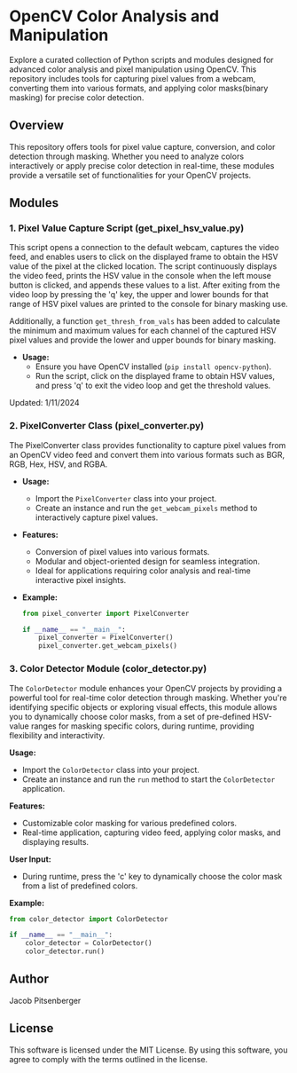 # OpenCV Color Analysis and Manipulation

Explore a curated collection of Python scripts and modules designed for advanced color analysis and pixel manipulation using OpenCV. 
This repository includes tools for capturing pixel values from a webcam, converting them into various formats, and applying color masks(binary masking) for precise color detection.

## Overview

This repository offers tools for pixel value capture, conversion, and color detection through masking. Whether you need to analyze colors interactively or apply precise color detection in real-time, these modules provide a versatile set of functionalities for your OpenCV projects.

## Modules

### 1. Pixel Value Capture Script (get_pixel_hsv_value.py)

This script opens a connection to the default webcam, captures the video feed, and enables users to click on the displayed frame to obtain the HSV value of the pixel at the clicked location. The script continuously displays the video feed, prints the HSV value in the console when the left mouse button is clicked, and appends these values to a list. After exiting from the video loop by pressing the 'q' key, the upper and lower bounds for that range of HSV pixel values are printed to the console for binary masking use.

Additionally, a function `get_thresh_from_vals` has been added to calculate the minimum and maximum values for each channel of the captured HSV pixel values and provide the lower and upper bounds for binary masking.

- **Usage:**
  - Ensure you have OpenCV installed (`pip install opencv-python`).
  - Run the script, click on the displayed frame to obtain HSV values, and press 'q' to exit the video loop and get the threshold values.


Updated: 1/11/2024

### 2. PixelConverter Class (pixel_converter.py)

The PixelConverter class provides functionality to capture pixel values from an OpenCV video feed and convert them into various formats such as BGR, RGB, Hex, HSV, and RGBA.

- **Usage:**
  - Import the `PixelConverter` class into your project.
  - Create an instance and run the `get_webcam_pixels` method to interactively capture pixel values.

- **Features:**
  - Conversion of pixel values into various formats.
  - Modular and object-oriented design for seamless integration.
  - Ideal for applications requiring color analysis and real-time interactive pixel insights.

- **Example:**
  ```python
  from pixel_converter import PixelConverter

  if __name__ == "__main__":
      pixel_converter = PixelConverter()
      pixel_converter.get_webcam_pixels()

### 3. Color Detector Module (color_detector.py)

The `ColorDetector` module enhances your OpenCV projects by providing a powerful tool for real-time color detection through masking. 
Whether you're identifying specific objects or exploring visual effects, this module allows you to dynamically choose color masks, from a set of 
pre-defined HSV-value ranges for masking specific colors, during runtime, providing flexibility and interactivity.


**Usage:**
- Import the `ColorDetector` class into your project.
- Create an instance and run the `run` method to start the `ColorDetector` application.

**Features:**
- Customizable color masking for various predefined colors.
- Real-time application, capturing video feed, applying color masks, and displaying results.

**User Input:**
- During runtime, press the 'c' key to dynamically choose the color mask from a list of predefined colors.

**Example:**
```python
from color_detector import ColorDetector

if __name__ == "__main__":
    color_detector = ColorDetector()
    color_detector.run()
```

## Author
Jacob Pitsenberger

## License
This software is licensed under the MIT License. By using this software, you agree to comply with the terms outlined in the license.